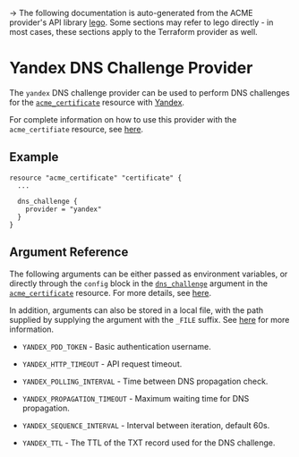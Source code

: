 -> The following documentation is auto-generated from the ACME
provider's API library [lego](https://go-acme.github.io/lego/).  Some
sections may refer to lego directly - in most cases, these sections
apply to the Terraform provider as well.

# Yandex DNS Challenge Provider

The `yandex` DNS challenge provider can be used to perform DNS challenges for
the [`acme_certificate`][resource-acme-certificate] resource with
[Yandex](https://yandex.com/).

[resource-acme-certificate]: /docs/providers/acme/r/certificate.html

For complete information on how to use this provider with the `acme_certifiate`
resource, see [here][resource-acme-certificate-dns-challenges].

[resource-acme-certificate-dns-challenges]: /docs/providers/acme/r/certificate.html#using-dns-challenges

## Example

```hcl
resource "acme_certificate" "certificate" {
  ...

  dns_challenge {
    provider = "yandex"
  }
}
```
## Argument Reference

The following arguments can be either passed as environment variables, or
directly through the `config` block in the
[`dns_challenge`][resource-acme-certificate-dns-challenge-arg] argument in the
[`acme_certificate`][resource-acme-certificate] resource. For more details, see
[here][resource-acme-certificate-dns-challenges].

[resource-acme-certificate-dns-challenge-arg]: /docs/providers/acme/r/certificate.html#dns_challenge

In addition, arguments can also be stored in a local file, with the path
supplied by supplying the argument with the `_FILE` suffix. See
[here][acme-certificate-file-arg-example] for more information.

[acme-certificate-file-arg-example]: /docs/providers/acme/r/certificate.html#using-variable-files-for-provider-arguments

* `YANDEX_PDD_TOKEN` - Basic authentication username.

* `YANDEX_HTTP_TIMEOUT` - API request timeout.
* `YANDEX_POLLING_INTERVAL` - Time between DNS propagation check.
* `YANDEX_PROPAGATION_TIMEOUT` - Maximum waiting time for DNS propagation.
* `YANDEX_SEQUENCE_INTERVAL` - Interval between iteration, default 60s.
* `YANDEX_TTL` - The TTL of the TXT record used for the DNS challenge.


